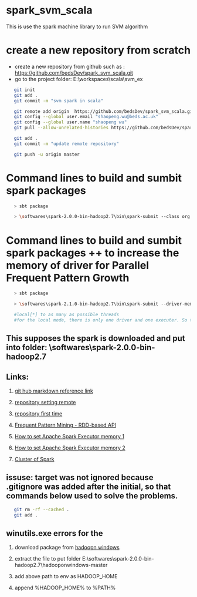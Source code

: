 # spark_svm_scala
This is use the spark machine library to run SVM algorithm

# create a new repository from scratch
 -  create a new repository from github such as : https://github.com/bedsDev/spark_svm_scala.git
 -  go to the project folder: E:\workspaces\scala\svm_ex
 ```bash
 	git init
 	git add .
 	git commit -m "svm spark in scala"

 	git remote add origin  https://github.com/bedsDev/spark_svm_scala.git
 	git config --global user.email "shaopeng.wu@beds.ac.uk"
 	git config --global user.name "shaopeng wu"
 	git pull --allow-unrelated-histories https://github.com/bedsDev/spark_svm_scala.git master

    git add .
    git commit -m "update remote repository"

    git push -u origin master


 ```
 

# Command lines to build and sumbit spark packages

```bash
   > sbt package

   > \softwares\spark-2.0.0-bin-hadoop2.7\bin\spark-submit --class org.ccgv.nlp.SVMExample --master local[4] target\scala-2.11\svm_2.11-1.0.jar

 ```

# Command lines to build and sumbit spark packages ++ to increase the memory of driver for Parallel Frequent Pattern Growth

```bash
   > sbt package

   > \softwares\spark-2.1.0-bin-hadoop2.7\bin\spark-submit --driver-memory 4g --class org.ccgv.nlp.ParallelFP --master local[*] target\scala-2.11\svm_2.11-1.0.jar

   #local[*] to as many as possible threads
   #for the local mode, there is only one driver and one executer. So that to set driver to 4g
 ```
## This supposes the spark is downloaded and put into folder: \softwares\spark-2.0.0-bin-hadoop2.7


 
## Links:
 1. [git hub markdown reference link](https://github.com/adam-p/markdown-here/wiki/Markdown-Cheatsheet)

 1. [repository setting remote](http://kbroman.org/github_tutorial/pages/init.html)

 1. [repository first time](http://kbroman.org/github_tutorial/pages/first_time.html)

 1. [Frequent Pattern Mining - RDD-based API](http://spark.apache.org/docs/latest/mllib-frequent-pattern-mining.html)

 1. [How to set Apache Spark Executor memory 1](http://stackoverflow.com/questions/26562033/how-to-set-apache-spark-executor-memory)

 1. [How to set Apache Spark Executor memory 2](http://apache-spark-user-list.1001560.n3.nabble.com/Setting-spark-executor-memory-problem-td11429.html)

 1. [Cluster of Spark](CLUSTER.md)

 ## issuse: target was not ignored because .gitignore was added after the initial, so that commands below used to solve the problems.

 ```bash
 	git rm -rf --cached .
 	git add .
 ```

## winutils.exe errors for the 
 1. download package from [hadoopn windows](https://codeload.github.com/sardetushar/hadooponwindows/zip/master)

 1. extract the file to put folder E:\softwares\spark-2.0.0-bin-hadoop2.7\hadooponwindows-master

 1. add above path to env as HADOOP_HOME

 1. append %HADOOP_HOME% to %PATH%
